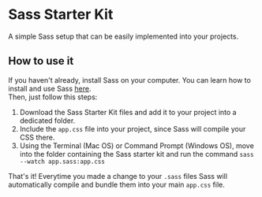 # Sass Starter Kit
A simple Sass setup that can be easily implemented into your projects.

<h2>How to use it</h2>
If you haven't already, install Sass on your computer. You can learn how to install and use Sass <a href="http://sass-lang.com/" target="blank">here</a>.<br>
Then, just follow this steps:
<ol>
  <li>Download the Sass Starter Kit files and add it to your project into a dedicated folder. </li>
  <li>Include the <code>app.css</code> file into your project, since Sass will compile your CSS there. </li>
  <li>Using the Terminal (Mac OS) or Command Prompt (Windows OS), move into the folder containing the Sass starter kit and run the command <code>sass --watch app.sass:app.css</code></li>
</ol>
That's it! Everytime you made a change to your <code>.sass</code> files Sass will automatically compile and bundle them into your main <code>app.css</code> file.
